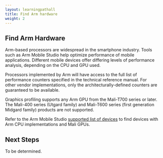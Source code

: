 ```yaml
---
layout: learningpathall
title: Find Arm hardware
weight: 2
---
```


## Find Arm Hardware 

Arm-based processors are widespread in the smartphone industry. Tools such as Arm Mobile Studio help optimize performance of mobile applications. Different mobile devices offer differing levels of performance analysis, depending on the CPU and GPU used.

Processors implemented by Arm will have access to the full list of performance counters specified in the technical reference manual. For other vendor implementations, only the architecturally-defined counters are guaranteed to be available.

Graphics profiling supports any Arm GPU from the Mali-T700 series or later. The Mali-400 series (Utgard family) and Mali-T600 series (first generation Midgard family) products are not supported.

Refer to the Arm Mobile Studio [supported list of devices](https://developer.arm.com/Tools%20and%20Software/Arm%20Mobile%20Studio#Supported-Devices) to find devices with Arm CPU implementations and Mali GPUs. 

## Next Steps

To be determined.


